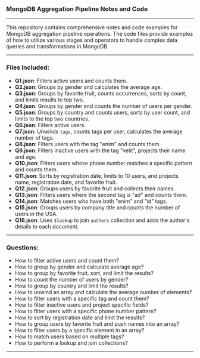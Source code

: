 ### MongoDB Aggregation Pipeline Notes and Code

---

This repository contains comprehensive notes and code examples for MongoDB aggregation pipeline operations. The code files provide examples of how to utilize various stages and operators to handle complex data queries and transformations in MongoDB.

---

### **Files Included:**
- **Q1.json**: Filters active users and counts them.
- **Q2.json**: Groups by gender and calculates the average age.
- **Q3.json**: Groups by favorite fruit, counts occurrences, sorts by count, and limits results to top two.
- **Q4.json**: Groups by gender and counts the number of users per gender.
- **Q5.json**: Groups by country and counts users, sorts by user count, and limits to the top two countries.
- **Q6.json**: Filters active users.
- **Q7.json**: Unwinds `tags`, counts tags per user, calculates the average number of tags.
- **Q8.json**: Filters users with the tag "enim" and counts them.
- **Q9.json**: Filters inactive users with the tag "velit", projects their name and age.
- **Q10.json**: Filters users whose phone number matches a specific pattern and counts them.
- **Q11.json**: Sorts by registration date, limits to 10 users, and projects name, registration date, and favorite fruit.
- **Q12.json**: Groups users by favorite fruit and collects their names.
- **Q13.json**: Filters users where the second tag is "ad" and counts them.
- **Q14.json**: Matches users who have both "enim" and "id" tags.
- **Q15.json**: Groups users by company title and counts the number of users in the USA.
- **Q16.json**: Uses `$lookup` to join `authors` collection and adds the author's details to each document.

---

### **Questions:**
- How to filter active users and count them?
- How to group by gender and calculate average age?
- How to group by favorite fruit, sort, and limit the results?
- How to count the number of users by gender?
- How to group by country and limit the results?
- How to unwind an array and calculate the average number of elements?
- How to filter users with a specific tag and count them?
- How to filter inactive users and project specific fields?
- How to filter users with a specific phone number pattern?
- How to sort by registration date and limit the results?
- How to group users by favorite fruit and push names into an array?
- How to filter users by a specific element in an array?
- How to match users based on multiple tags?
- How to perform a lookup and join collections?

---